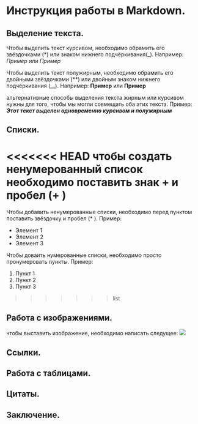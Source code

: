 # Инструкция работы в Markdown.

## Выделение текста.

Чтобы выделить текст курсивом, необходимо обрамить его звёздочками (*) или знаком нижнего подчёркивания(_). Например: *Пример* или _Пример_

Чтобы выделить текст полужирным, необходимо обрамить его двойными звёздочками (**) или двойным знаком нижнего подчёркивания (__). Например: **Пример** или __Пример__ 

альтернативные способы выделения текста жирным или курсивом нужны для того, чтобы мы могли совмещать оба этих текста. Пример:
*__Этот текст выделен одновременно курсивом и полужирным__*

## Списки.

<<<<<<< HEAD
чтобы создать ненумерованный список необходимо поставить знак + и пробел (+ )
=======
Чтобы добавить ненумерованные списки, необходимо перед пунктом поставить звёздочку и пробел (* ). Пример:
* Элемент 1
* Элемент 2
* Элемент 3

Чтобы доваить нумерованные списки, необходимо просто пронумеровать пункты. Пример:
1. Пункт 1
2. Пункт 2
3. Пункт 3
>>>>>>> list

## Работа с изображениями.

чтобы выставить изображение, необходимо написать следущее:
![](6.jpg)
## Ссылки.

## Работа с таблицами.

## Цитаты.

## Заключение.
